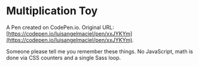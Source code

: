 # Multiplication Toy

A Pen created on CodePen.io. Original URL: [https://codepen.io/luisangelmaciel/pen/xxJYKYm](https://codepen.io/luisangelmaciel/pen/xxJYKYm).

Someone please tell me you remember these things. No JavaScript, math is done via CSS counters and a single Sass loop.